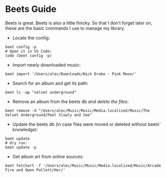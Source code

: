 # Beets Guide

Beets is great. Beets is also a little finicky. So that I don't forget later on,
these are the basic commands I use to manage my library.

- Locate the config:

```fish
beet config -p
# Open it in VS Code:
code (beet config -p)
```

- Import newly downloaded music:

```fish
beet import '/Users/alec/Downloads/Nick Drake - Pink Moon/'
```

- Search for an album and get its path:

```fish
beet ls -ap "velvet underground"
```

- Remove an album from the beets db _and delete the files_:

```fish
beet remove -d "/Users/alec/Music/Music/Media.localized/Music/The Velvet Underground/Peel Slowly and See"
```

- Update the beets db (in case files were moved or deleted without beets' knowledge):

```fish
beet update
# dry run:
beet update -p
```

- Get album art from online sources:

```fish
beet fetchart -f '/Users/alec/Music/Music/Media.localized/Music/Arcade Fire and Owen Pallett/Her/'
```
